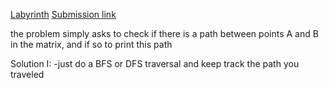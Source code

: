 
[Labyrinth](https://cses.fi/problemset/task/1193)
[Submission link](https://cses.fi/paste/273050231bb34c97878668/)


the problem simply asks to check if there is a path between points A and B in the matrix, and if so to print this path

Solution I:
    -just do a BFS or DFS traversal and keep track the path you traveled